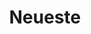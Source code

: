 ---
title: 'Neueste'
icon: 'icon.png'
redirect: '/de/techs/orderby:date/orderdir:desc'

content:
    items: 
        - '@page.children': '/tech'
    order:
        by: date
        dir: desc
    filter:
        published: true
        type: 'tech'
    limit: 4
---